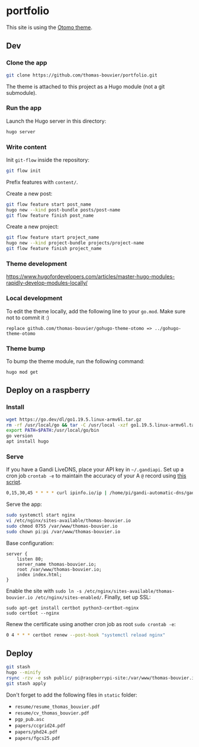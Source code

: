 # portfolio

This site is using the [Otomo theme](https://github.com/thomas-bouvier/gohugo-theme-otomo).

## Dev

### Clone the app

```bash
git clone https://github.com/thomas-bouvier/portfolio.git
```

The theme is attached to this project as a Hugo module (not a git submodule).

### Run the app

Launch the Hugo server in this directory:

```bash
hugo server
```

### Write content

Init `git-flow` inside the repository:

```bash
git flow init
```

Prefix features with `content/`.

Create a new post:

```bash
git flow feature start post_name
hugo new --kind post-bundle posts/post-name
git flow feature finish post_name
```

Create a new project:

```bash
git flow feature start project_name
hugo new --kind project-bundle projects/project-name
git flow feature finish project_name
```

### Theme development

https://www.hugofordevelopers.com/articles/master-hugo-modules-rapidly-develop-modules-locally/

### Local development

To edit the theme locally, add the following line to your `go.mod`. Make sure not to commit it :)

```
replace github.com/thomas-bouvier/gohugo-theme-otomo => ../gohugo-theme-otomo
```

### Theme bump

To bump the theme module, run the following command:

```
hugo mod get
```

## Deploy on a raspberry

### Install

```bash
wget https://go.dev/dl/go1.19.5.linux-armv6l.tar.gz
rm -rf /usr/local/go && tar -C /usr/local -xzf go1.19.5.linux-armv6l.tar.gz
export PATH=$PATH:/usr/local/go/bin
go version
apt install hugo
```

### Serve

If you have a Gandi LiveDNS, place your API key in `~/.gandiapi`. Set up a cron job `crontab -e` to maintain the accuracy of your A `@` record using [this script](https://github.com/brianreumere/gandi-automatic-dns).

```bash
0,15,30,45 * * * * curl ipinfo.io/ip | /home/pi/gandi-automatic-dns/gad -5 -s -d thomas-bouvier.io -r "@"
```

Serve the app:

```bash
sudo systemctl start nginx
vi /etc/nginx/sites-available/thomas-bouvier.io
sudo chmod 0755 /var/www/thomas-bouvier.io
sudo chown pi:pi /var/www/thomas-bouvier.io
```

Base configuration:

```
server {
    listen 80;
    server_name thomas-bouvier.io;
    root /var/www/thomas-bouvier.io;
    index index.html;
}
```

Enable the site with `sudo ln -s /etc/nginx/sites-available/thomas-bouvier.io /etc/nginx/sites-enabled/`. Finally, set up SSL:

```console
sudo apt-get install certbot python3-certbot-nginx
sudo certbot --nginx
```

Renew the certificate using another cron job as root `sudo crontab -e`:

```bash
0 4 * * * certbot renew --post-hook "systemctl reload nginx"
```

## Deploy

```bash
git stash
hugo --minify
rsync -rzv -e ssh public/ pi@raspberrypi-site:/var/www/thomas-bouvier.io/ --delete-after
git stash apply
```

Don't forget to add the following files in `static` folder:

- `resume/resume_thomas_bouvier.pdf`
- `resume/cv_thomas_bouvier.pdf`
- `pgp_pub.asc`
- `papers/ccgrid24.pdf`
- `papers/phd24.pdf`
- `papers/fgcs25.pdf`
